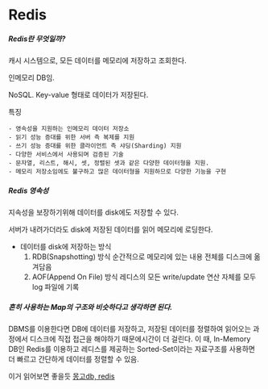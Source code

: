 # Redis

##### Redis란 무엇일까?

캐시 시스템으로, 모든 데이터를 메모리에 저장하고 조회한다.

인메모리 DB임.

NoSQL. Key-value 형태로 데이터가 저장된다.



특징

```text
- 영속성을 지원하는 인메모리 데이터 저장소
- 읽기 성능 증대를 위한 서버 측 복제를 지원
- 쓰기 성능 증대를 위한 클라이언트 측 샤딩(Sharding) 지원
- 다양한 서비스에서 사용되며 검증된 기술
- 문자열, 리스트, 해시, 셋, 정렬된 셋과 같은 다양한 데이터형을 지원.
- 메모리 저장소임에도 불구하고 많은 데이터형을 지원하므로 다양한 기능을 구현
```



##### Redis 영속성

지속성을 보장하기위해 데이터를 disk에도 저장할 수 있다.

서버가 내려가더라도 disk에 저장된 데이터를 읽어 메모리에 로딩한다.

- 데이터를 disk에 저장하는 방식
  1. RDB(Snapshotting) 방식
     순간적으로 메모리에 있는 내용 전체를 디스크에 옮겨담음
  2. AOF(Append On File) 방식
     레디스의 모든 write/update 연산 자체를 모두 log 파일에 기록



##### 흔히 사용하는 Map의 구조와 비슷하다고 생각하면 된다.



DBMS를 이용한다면 DB에 데이터를 저장하고, 저장된 데이터를 정렬하여 읽어오는 과정에서 디스크에 직접 접근을 해야하기 때문에시간이 더 걸린다. 이 때, In-Memory DB인 Redis를 이용하고 레디스를 제공하는 Sorted-Set이라는 자료구조를 사용하면 더 빠르고 간단하게 데이터를 정렬할 수 있음.







이거 읽어보면 좋을듯
[몽고db, redis](https://meetup.toast.com/posts/274)
